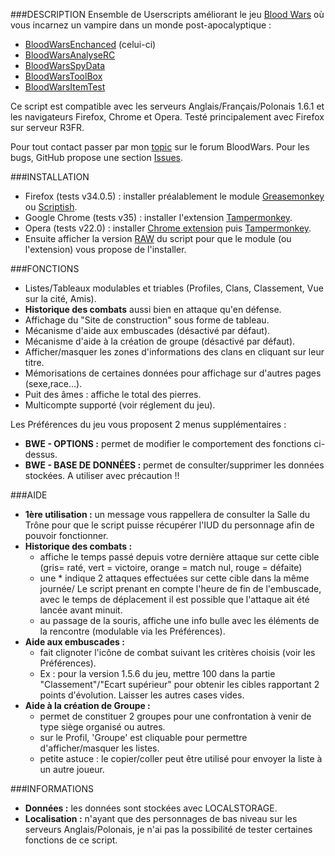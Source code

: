 ###DESCRIPTION
Ensemble de Userscripts améliorant le jeu [Blood Wars](http://www.fr.bloodwars.net) où vous incarnez un vampire dans un monde post-apocalyptique :
* [BloodWarsEnchanced](https://github.com/Ecilam/BloodWarsEnhanced) (celui-ci)
* [BloodWarsAnalyseRC](https://github.com/Ecilam/BloodWarsAnalyseRC)
* [BloodWarsSpyData](https://github.com/Ecilam/BloodWarsSpyData)
* [BloodWarsToolBox](https://github.com/Ecilam/BloodWarsToolBox)
* [BloodWarsItemTest](https://github.com/Ecilam/BloodWarsItemTest)

Ce script est compatible avec les serveurs Anglais/Français/Polonais 1.6.1 et les navigateurs Firefox, Chrome et Opera.
Testé principalement avec Firefox sur serveur R3FR.

Pour tout contact passer par mon [topic](http://forum.fr.bloodwars.net/index.php?page=Thread&threadID=204323/) sur le forum BloodWars.
Pour les bugs, GitHub propose une section [Issues](https://github.com/Ecilam/BloodWarsEnhanced/issues).

###INSTALLATION
* Firefox (tests v34.0.5) : installer préalablement le module [Greasemonkey](https://addons.mozilla.org/fr/firefox/addon/greasemonkey/) ou [Scriptish](https://addons.mozilla.org/en-US/firefox/addon/scriptish/).
* Google Chrome (tests v35) : installer l'extension [Tampermonkey](https://chrome.google.com/webstore/detail/dhdgffkkebhmkfjojejmpbldmpobfkfo).
* Opera (tests v22.0) : installer [Chrome extension](https://addons.opera.com/fr/extensions/details/download-chrome-extension-9/?display=en) puis [Tampermonkey](https://chrome.google.com/webstore/detail/dhdgffkkebhmkfjojejmpbldmpobfkfo).
* Ensuite afficher la version [RAW](https://raw.githubusercontent.com/Ecilam/BloodWarsEnhanced/master/BloodWarsEnhanced@bwe.user.js) du script pour que le module (ou l'extension) vous propose de l'installer.

###FONCTIONS
* Listes/Tableaux modulables et triables (Profiles, Clans, Classement, Vue sur la cité, Amis).
* **Historique des combats** aussi bien en attaque qu'en défense.
* Affichage du "Site de construction" sous forme de tableau.
* Mécanisme d'aide aux embuscades (désactivé par défaut).
* Mécanisme d'aide à la création de groupe (désactivé par défaut).
* Afficher/masquer les zones d'informations des clans en cliquant sur leur titre.
* Mémorisations de certaines données pour affichage sur d'autres pages (sexe,race...).
* Puit des âmes : affiche le total des pierres.
* Multicompte supporté (voir réglement du jeu).

Les Préférences du jeu vous proposent 2 menus supplémentaires :
* **BWE - OPTIONS :** permet de modifier le comportement des fonctions ci-dessus.
* **BWE - BASE DE DONNÉES :** permet de consulter/supprimer les données stockées. A utiliser avec précaution !!

###AIDE
* **1ère utilisation :** un message vous rappellera de consulter la Salle du Trône pour que le script puisse récupérer l'IUD du personnage afin de pouvoir fonctionner.
* **Historique des combats :**
	- affiche le temps passé depuis votre dernière attaque sur cette cible (gris= raté, vert = victoire, orange = match nul, rouge = défaite)
	- une * indique 2 attaques effectuées sur cette cible dans la même journée/ Le script prenant en compte l'heure de fin de l'embuscade, avec le temps de déplacement il est possible que l'attaque ait été lancée avant minuit.
	- au passage de la souris, affiche une info bulle avec les éléments de la rencontre (modulable via les Préférences).
* **Aide aux embuscades :**
	- fait clignoter l'icône de combat suivant les critères choisis (voir les Préférences). 
	- Ex : pour la version 1.5.6 du jeu, mettre 100 dans la partie "Classement"/"Ecart supérieur" pour obtenir les cibles rapportant 2 points d'évolution. Laisser les autres cases vides.
* **Aide à la création de Groupe :**
	- permet de constituer 2 groupes pour une confrontation à venir de type siège organisé ou autres.
	- sur le Profil, 'Groupe' est cliquable pour permettre d'afficher/masquer les listes.
	- petite astuce : le copier/coller peut être utilisé pour envoyer la liste à un autre joueur.

###INFORMATIONS
* **Données :** les données sont stockées avec LOCALSTORAGE.
* **Localisation :** n'ayant que des personnages de bas niveau sur les serveurs Anglais/Polonais, je n'ai pas la possibilité de tester certaines fonctions de ce script.
